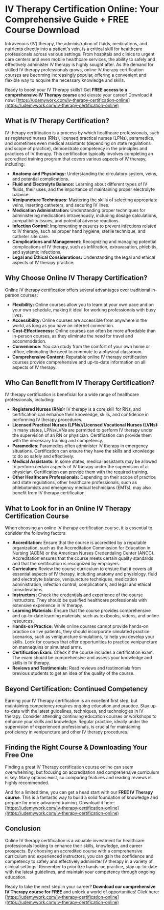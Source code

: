 # IV Therapy Certification Online: Your Comprehensive Guide + FREE Course Download

Intravenous (IV) therapy, the administration of fluids, medications, and nutrients directly into a patient's vein, is a critical skill for healthcare professionals across various settings. From hospitals and clinics to urgent care centers and even mobile healthcare services, the ability to safely and effectively administer IV therapy is highly sought after. As the demand for skilled IV therapy professionals grows, online IV therapy certification courses are becoming increasingly popular, offering a convenient and flexible way to acquire the necessary knowledge and skills.

Ready to boost your IV Therapy skills? Get **FREE access to a comprehensive IV Therapy course** and elevate your career! Download it now: [https://udemywork.com/iv-therapy-certification-online](https://udemywork.com/iv-therapy-certification-online)

## What is IV Therapy Certification?

IV therapy certification is a process by which healthcare professionals, such as registered nurses (RNs), licensed practical nurses (LPNs), paramedics, and sometimes even medical assistants (depending on state regulations and scope of practice), demonstrate competency in the principles and practices of IV therapy. This certification typically involves completing an accredited training program that covers various aspects of IV therapy, including:

*   **Anatomy and Physiology:** Understanding the circulatory system, veins, and potential complications.
*   **Fluid and Electrolyte Balance:** Learning about different types of IV fluids, their uses, and the importance of maintaining proper electrolyte balance.
*   **Venipuncture Techniques:** Mastering the skills of selecting appropriate veins, inserting catheters, and securing IV lines.
*   **Medication Administration:** Understanding proper techniques for administering medications intravenously, including dosage calculations, compatibility issues, and potential adverse reactions.
*   **Infection Control:** Implementing measures to prevent infections related to IV therapy, such as proper hand hygiene, sterile technique, and catheter site care.
*   **Complications and Management:** Recognizing and managing potential complications of IV therapy, such as infiltration, extravasation, phlebitis, and systemic infections.
*   **Legal and Ethical Considerations:** Understanding the legal and ethical aspects of IV therapy practice.

## Why Choose Online IV Therapy Certification?

Online IV therapy certification offers several advantages over traditional in-person courses:

*   **Flexibility:** Online courses allow you to learn at your own pace and on your own schedule, making it ideal for working professionals with busy lives.
*   **Accessibility:** Online courses are accessible from anywhere in the world, as long as you have an internet connection.
*   **Cost-Effectiveness:** Online courses can often be more affordable than in-person courses, as they eliminate the need for travel and accommodation.
*   **Convenience:** You can study from the comfort of your own home or office, eliminating the need to commute to a physical classroom.
*   **Comprehensive Content:** Reputable online IV therapy certification courses provide comprehensive and up-to-date information on all aspects of IV therapy.

## Who Can Benefit from IV Therapy Certification?

IV therapy certification is beneficial for a wide range of healthcare professionals, including:

*   **Registered Nurses (RNs):** IV therapy is a core skill for RNs, and certification can enhance their knowledge, skills, and confidence in performing IV therapy procedures.
*   **Licensed Practical Nurses (LPNs)/Licensed Vocational Nurses (LVNs):** In many states, LPNs/LVNs are permitted to perform IV therapy under the supervision of an RN or physician. Certification can provide them with the necessary training and competency.
*   **Paramedics:** Paramedics often administer IV therapy in emergency situations. Certification can ensure they have the skills and knowledge to do so safely and effectively.
*   **Medical Assistants:** In some states, medical assistants may be allowed to perform certain aspects of IV therapy under the supervision of a physician. Certification can provide them with the required training.
*   **Other Healthcare Professionals:** Depending on their scope of practice and state regulations, other healthcare professionals, such as phlebotomists and emergency medical technicians (EMTs), may also benefit from IV therapy certification.

## What to Look for in an Online IV Therapy Certification Course

When choosing an online IV therapy certification course, it is essential to consider the following factors:

*   **Accreditation:** Ensure that the course is accredited by a reputable organization, such as the Accreditation Commission for Education in Nursing (ACEN) or the American Nurses Credentialing Center (ANCC). Accreditation ensures that the course meets certain quality standards and that the certification is recognized by employers.
*   **Curriculum:** Review the course curriculum to ensure that it covers all essential aspects of IV therapy, including anatomy and physiology, fluid and electrolyte balance, venipuncture techniques, medication administration, infection control, complications, and legal and ethical considerations.
*   **Instructors:** Check the credentials and experience of the course instructors. They should be qualified healthcare professionals with extensive experience in IV therapy.
*   **Learning Materials:** Ensure that the course provides comprehensive and up-to-date learning materials, such as textbooks, videos, and online resources.
*   **Hands-on Practice:** While online courses cannot provide hands-on practice on live patients, they should incorporate simulated practice scenarios, such as venipuncture simulations, to help you develop your skills. Look for courses that offer opportunities to practice venipuncture on mannequins or simulated arms.
*   **Certification Exam:** Check if the course includes a certification exam. The exam should be comprehensive and assess your knowledge and skills in IV therapy.
*   **Reviews and Testimonials:** Read reviews and testimonials from previous students to get an idea of the quality of the course.

## Beyond Certification: Continued Competency

Earning your IV Therapy certification is an excellent first step, but maintaining competency requires ongoing education and practice. Stay up-to-date with the latest guidelines, techniques, and technologies in IV therapy. Consider attending continuing education courses or workshops to enhance your skills and knowledge. Regular practice, ideally under the supervision of experienced professionals, is crucial for maintaining proficiency in venipuncture and other IV therapy procedures.

## Finding the Right Course & Downloading Your Free One

Finding a great IV Therapy certification course online can seem overwhelming, but focusing on accreditation and comprehensive curriculum is key. Many options exist, so comparing features and reading reviews is highly recommended.

And for a limited time, you can get a head start with our **FREE IV Therapy course**. This is a fantastic way to build a solid foundation of knowledge and prepare for more advanced training. Download it here: [https://udemywork.com/iv-therapy-certification-online](https://udemywork.com/iv-therapy-certification-online)

## Conclusion

Online IV therapy certification is a valuable investment for healthcare professionals looking to enhance their skills, knowledge, and career prospects. By choosing an accredited course with a comprehensive curriculum and experienced instructors, you can gain the confidence and competency to safely and effectively administer IV therapy in a variety of clinical settings. Remember to prioritize hands-on practice, stay up-to-date with the latest guidelines, and maintain your competency through ongoing education.

Ready to take the next step in your career? **Download our comprehensive IV Therapy course for FREE** and unlock a world of opportunities! Click here: [https://udemywork.com/iv-therapy-certification-online](https://udemywork.com/iv-therapy-certification-online)
